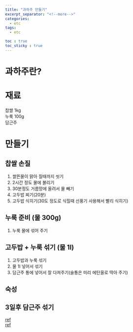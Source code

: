```yaml
---
title: "과하주 만들기"
excerpt_separator: "<!--more-->"
categories:
  - etc
tags:
  - etc

toc : true
toc_sticky : true
---
```


# 과하주란?  

# 재료  
찹쌀 1kg   
누룩 100g   
담근주   


# 만들기  
## 찹쌀 손질  
1. 쌀뜬물이 맑아 질때까지 씻기     
2. 2시간 정도 물에 불리기    
3. 30분정도 거름망에 올려서 물 빼기    
4. 고두밥 찌기(20분)    
5. 고두밥 식히기(30도 정도로 식힐때 선풍기 사용해서 빨리 식히기)    
   
## 누룩 준비 (물 300g)
1. 누룩 물에 섞어 주기
   
## 고두밥 + 누룩 섞기 (물 1l)
1. 고두밥과 누룩 섞기
2. 물 1l 넣어서 섞기
3. 담근주 통에 넣어서 잘 다져주기(술통은 미리 에탄올로 딱아 주기)
   
## 숙성

## 3일후 담근주 섞기

[ref](https://www.youtube.com/watch?v=_RDTaoNDeKg)    
[ref](https://www.youtube.com/watch?v=hzur7DxCyg8)   
